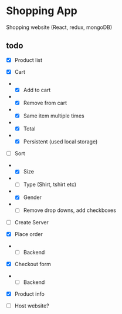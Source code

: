 # Shopping App
Shopping website (React, redux, mongoDB)

## todo

- [x] Product list

- [x] Cart
- - [x] Add to cart
- - [x] Remove from cart
- - [x] Same item multiple times
- - [x] Total 
- - [x] Persistent (used local storage)

- [ ] Sort
- - [x] Size
- - [ ] Type (Shirt, tshirt etc)
- - [x] Gender
- - [ ] Remove drop downs, add checkboxes 

- [ ] Create Server

- [x] Place order
- - [ ] Backend

- [x] Checkout form
- - [ ] Backend 

- [x] Product info

- [ ] Host website?
